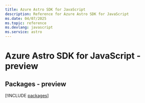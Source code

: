 ```yaml
---
title: Azure Astro SDK for JavaScript
description: Reference for Azure Astro SDK for JavaScript
ms.date: 04/07/2025
ms.topic: reference
ms.devlang: javascript
ms.service: astro
---
```

# Azure Astro SDK for JavaScript - preview
## Packages - preview
[!INCLUDE [packages](astro-index.md)]